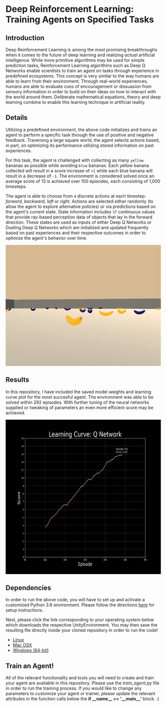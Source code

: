 # Deep Reinforcement Learning: Training Agents on Specified Tasks
## Introduction
Deep Reinforcement Learning is among the most promising breakthroughs when it comes to the future of deep learning and realizing *actual* artificial intelligence.  While more primitive algorithms may be used for simple prediction tasks, Reinforcement Learning algorithms such as Deep Q Networks enable scientists to train an agent on tasks through experience in predefined ecosystems.  This concept is very similar to the way humans are able to learn from their environment.  Through real-world experiences, humans are able to evaluate cues of encouragement or dissuasion from sensory information in order to build on their ideas on how to interact with the world around them.  Deliberate mathematical equations, theory and deep learning combine to enable this learning technique in artificial reality.

## Details
Utilizing a predefined environment, the above code initializes and trains an agent to perform a specific task through the use of positive and negative feedback.  Traversing a large square world, the agent selects actions based, in part, on optimizing its performance utilizing stored information on past experiences.

For this task, the agent is challenged with collecting as many `yellow` bananas as possible while avoiding `blue` bananas.  Each yellow banana collected will result in a score increase of `+1` while each blue banana will result in a decrease of `-1`.  The environment is considered solved once an average score of 13 is achieved over 100 episodes, each consisting of 1,000 timesteps.

The agent is able to choose from `4` discrete actions at each timestep: *forward*, *backward*, *left* or *right*.  Actions are selected either randomly (to allow the agent to explore alternative policies) or via predictions based on the agent's current state.  State information includes `37` continuous values that provide ray-based perception data of objects that lay in the forward direction.  These states are used as inputs of either Deep Q Networks or Dueling Deep Q Networks which are initialized and updated frequently based on past experiences and their respective outcomes in order to optimize the agent's behavior over time.

<div align="center">
  <img width="550" height="392" src="saved_files/trained_agent.gif">
</div>

## Results
In this repository, I have included the saved model weights and learning curve plot for the most succesful agent.  The environment was able to be solved within 292 episodes.  With further tuning of the neural networks supplied or tweaking of parameters an even more efficient score may be achieved.

<div align="center">
  <img width="700" height="500" img src="saved_files/scores_mavg_qn_292.png">
</div>

## Dependencies
In order to run the above code, you will have to set up and activate a customized Python 3.6 environment.  Please follow the directions [here](https://github.com/udacity/deep-reinforcement-learning#dependencies) for setup instructions.

Next, please click the link corresponding to your operating system below which downloads the respective UnityEnvironment.  You may then save the resulting file directly inside your cloned repository in order to run the code!
* [Linux](https://s3-us-west-1.amazonaws.com/udacity-drlnd/P1/Banana/Banana_Linux.zip)
* [Mac OSX](https://s3-us-west-1.amazonaws.com/udacity-drlnd/P1/Banana/Banana.app.zip)
* [Windows (64-bit)](https://s3-us-west-1.amazonaws.com/udacity-drlnd/P1/Banana/Banana_Windows_x86_64.zip)

## Train an Agent!
All of the relevant functionality and tools you will need to create and train your agent are available in this repository.  Please use the *train_agent.py* file in order to run the training process.  If you would like to change any parameters to customize your agent or trainer, please update the relevant attributes in the function calls below the **if \_\_name\_\_ == '\_\_main\_\_'** block. :)
